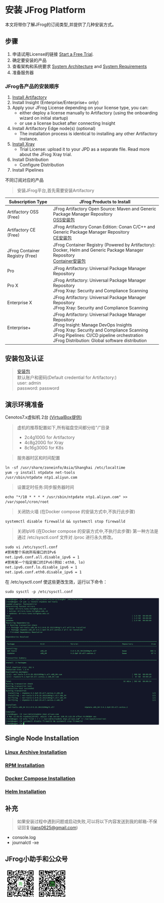 # 安装 JFrog Platform
本文将带你了解JFrog的订阅类型,并提供了几种安装方式。

## 步骤

1. 申请试用License的链接 [Start a Free Trial](https://www.jfrogchina.com/start-free/).
2. 确定要安装的产品
3. 查看架构和系统要求 [System Architecture](https://www.jfrog.com/confluence/display/JFROG/System+Architecture) and [System Requirements](https://www.jfrog.com/confluence/display/JFROG/System+Requirements)
4. 准备服务器

### JFrog各产品的安装顺序

1. [Install Artifactory](https://www.jfrog.com/confluence/display/JFROG/Installing+Artifactory)
2. Install Insight (Enterprise/Enterprise+ only)
3. Apply your JFrog License depending on your license type, you can:
    * either deploy a license manually to Artifactory (using the onboarding wizard on initial startup)
    * or use a license bucket after connecting Insight
4. Install Artifactory Edge node(s) (optional)
    * The installation process is identical to installing any other Artifactory instance.
5. [Install Xray](https://www.jfrog.com/confluence/display/JFROG/Installing+Xray)
    * Trial License: upload it to your JPD as a separate file. Read more about the JFrog Xray trial.
6. Install Distribution
    * Configure Distribution
7. Install Pipelines

不同订阅对应的产品
>安装JFrog平台,首先需要安装Artifactory

| Subscription Type | JFrog Products to Install |
| ---- | ---- |
| Artifactory OSS (Free) |JFrog Artifactory Open Source: Maven and Generic Package Manager Repository<br>[OSS安装包](https://jfrog.com/community/open-source/)|
| Artifactory CE (Free) | JFrog Artifactory Conan Edition: Conan C/C++ and Generic Package Manager Repository<br>[CE安装包](https://conan.io/downloads.html) |
| JFrog Container Registry (Free) | JFrog Container Registry (Powered by Artifactory): Docker, Helm and Generic Package Manager Repository<br>[Container安装包](https://jfrog.com/download-jfrog-container-registry/) |
| Pro | JFrog Artifactory: Universal Package Manager Repository |
| Pro X | JFrog Artifactory: Universal Package Manager Repository <br>JFrog Xray: Security and Compliance Scanning |
| Enterprise X | JFrog Artifactory: Universal Package Manager Repository <br>JFrog Xray: Security and Compliance Scanning |
| Enterprise+ | JFrog Artifactory: Universal Package Manager Repository <br>JFrog Insight: Manage DevOps Insights <br>JFrog Xray: Security and Compliance Scanning <br>JFrog Pipelines: CI/CD pipeline orchestration  <br>JFrog Distribution: Global software distribution |

## 安装包及认证
>[安装包](https://jfrog.com/download-legacy/)<br>
>默认账户和密码(Default credential for Artifactory:)<br>
user: admin<br>
password: password
## 演示环境准备
Cenotos7.x虚拟机  2台 [(VirtualBox提供)](https://github.com/alexwang66/Guestbook-microservices-k8s/blob/master/Virtualbox安装虚拟机配置双网卡.md)
>虚机的推荐配置如下,所有磁盘空间都分给"/"目录<br>
>* 2c4g100G for Artifactory<br>
>* 4c8g200G for Xray<br>
>* 8c16g300G for K8s<br>

>服务器时区和时间配置
```shell
ln -sf /usr/share/zoneinfo/Asia/Shanghai /etc/localtime
yum -y install ntpdate net-tools
/usr/sbin/ntpdate ntp1.aliyun.com
```
>设置定时任务:同步服务器时间
```shell
echo "*/10 * * * * /usr/sbin/ntpdate ntp1.aliyun.com" >> /var/spool/cron/root
```
>关闭防火墙 (在Docker compose 的安装方式中,不执行此步骤)
```shell
systemctl disable firewalld && systemctl stop firewalld
```
>关闭IpV6 (在Docker compose 的安装方式中,不执行此步骤)
第一种方法是通过 /etc/sysctl.conf 文件对 /proc 进行永久修改。

```shell
sudo vi /etc/sysctl.conf
#禁用整个系统所有接口的IPv6
net.ipv6.conf.all.disable_ipv6 = 1
#禁用某一个指定接口的IPv6(例如：eth0, lo)
net.ipv6.conf.lo.disable_ipv6 = 1
net.ipv6.conf.eth0.disable_ipv6 = 1
```
在 /etc/sysctl.conf 使这些更改生效，运行以下命令：

```shell
sudo sysctl -p /etc/sysctl.conf
```


![测试环境准备](./resource/images/%E6%B5%8B%E8%AF%95%E7%8E%AF%E5%A2%83%E5%87%86%E5%A4%87.png)

## Single Node Installation

### [Linux Archive Installation](./Single%20Node%20Installation/Linux%20Archive%20Installation/README.md)
### [RPM Installation](./Single%20Node%20Installation/RPM%20Installation/README.md)
### [Docker Compose Installation](./Single%20Node%20Installation/Docker%20Compose%20Installation/README.md)
### [Helm Installation](./Single%20Node%20Installation/Helm%20Installation/README.md)

## 补充
>如果安装过程中遇到问题或启动失败,可以将以下内容发送到我的邮箱-不保证回复(jians0625@gmail.com)
- console.log
- journalctl -xe

## JFrog小助手和公众号
<img src="./resource/images/%E5%85%AC%E4%BC%97%E5%8F%B7%E4%BA%8C%E7%BB%B4%E7%A0%81.jpg" width = "100" height = "100" alt="" align=center />      <img src="./resource/images/%E5%B0%8F%E5%8A%A9%E6%89%8B%E4%BA%8C%E7%BB%B4%E7%A0%81.jpg" width = "100" height = "100" alt="" align=center />

